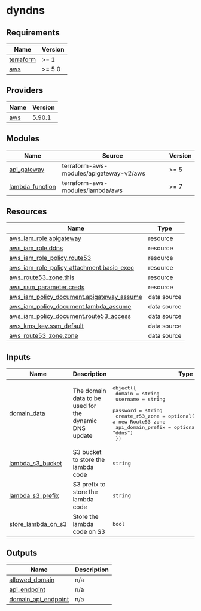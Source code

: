 # dyndns

<!-- BEGIN_TF_DOCS -->
## Requirements

| Name | Version |
|------|---------|
| <a name="requirement_terraform"></a> [terraform](#requirement\_terraform) | >= 1 |
| <a name="requirement_aws"></a> [aws](#requirement\_aws) | >= 5.0 |

## Providers

| Name | Version |
|------|---------|
| <a name="provider_aws"></a> [aws](#provider\_aws) | 5.90.1 |

## Modules

| Name | Source | Version |
|------|--------|---------|
| <a name="module_api_gateway"></a> [api\_gateway](#module\_api\_gateway) | terraform-aws-modules/apigateway-v2/aws | >= 5 |
| <a name="module_lambda_function"></a> [lambda\_function](#module\_lambda\_function) | terraform-aws-modules/lambda/aws | >= 7 |

## Resources

| Name | Type |
|------|------|
| [aws_iam_role.apigateway](https://registry.terraform.io/providers/hashicorp/aws/latest/docs/resources/iam_role) | resource |
| [aws_iam_role.ddns](https://registry.terraform.io/providers/hashicorp/aws/latest/docs/resources/iam_role) | resource |
| [aws_iam_role_policy.route53](https://registry.terraform.io/providers/hashicorp/aws/latest/docs/resources/iam_role_policy) | resource |
| [aws_iam_role_policy_attachment.basic_exec](https://registry.terraform.io/providers/hashicorp/aws/latest/docs/resources/iam_role_policy_attachment) | resource |
| [aws_route53_zone.this](https://registry.terraform.io/providers/hashicorp/aws/latest/docs/resources/route53_zone) | resource |
| [aws_ssm_parameter.creds](https://registry.terraform.io/providers/hashicorp/aws/latest/docs/resources/ssm_parameter) | resource |
| [aws_iam_policy_document.apigateway_assume](https://registry.terraform.io/providers/hashicorp/aws/latest/docs/data-sources/iam_policy_document) | data source |
| [aws_iam_policy_document.lambda_assume](https://registry.terraform.io/providers/hashicorp/aws/latest/docs/data-sources/iam_policy_document) | data source |
| [aws_iam_policy_document.route53_access](https://registry.terraform.io/providers/hashicorp/aws/latest/docs/data-sources/iam_policy_document) | data source |
| [aws_kms_key.ssm_default](https://registry.terraform.io/providers/hashicorp/aws/latest/docs/data-sources/kms_key) | data source |
| [aws_route53_zone.zone](https://registry.terraform.io/providers/hashicorp/aws/latest/docs/data-sources/route53_zone) | data source |

## Inputs

| Name | Description | Type | Default | Required |
|------|-------------|------|---------|:--------:|
| <a name="input_domain_data"></a> [domain\_data](#input\_domain\_data) | The domain data to be used for the dynamic DNS update | <pre>object({<br/>    domain            = string<br/>    username          = string<br/>    password          = string<br/>    create_r53_zone   = optional(bool, false) // Create a new Route53 zone<br/>    api_domain_prefix = optional(string, "ddns")<br/>  })</pre> | n/a | yes |
| <a name="input_lambda_s3_bucket"></a> [lambda\_s3\_bucket](#input\_lambda\_s3\_bucket) | S3 bucket to store the lambda code | `string` | `""` | no |
| <a name="input_lambda_s3_prefix"></a> [lambda\_s3\_prefix](#input\_lambda\_s3\_prefix) | S3 prefix to store the lambda code | `string` | `""` | no |
| <a name="input_store_lambda_on_s3"></a> [store\_lambda\_on\_s3](#input\_store\_lambda\_on\_s3) | Store the lambda code on S3 | `bool` | `false` | no |

## Outputs

| Name | Description |
|------|-------------|
| <a name="output_allowed_domain"></a> [allowed\_domain](#output\_allowed\_domain) | n/a |
| <a name="output_api_endpoint"></a> [api\_endpoint](#output\_api\_endpoint) | n/a |
| <a name="output_domain_api_endpoint"></a> [domain\_api\_endpoint](#output\_domain\_api\_endpoint) | n/a |
<!-- END_TF_DOCS -->
